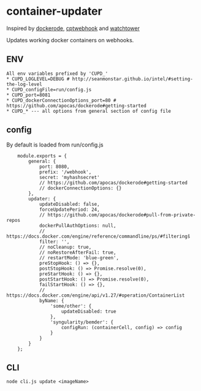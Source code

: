 # container-updater

Inspired by [dockerode](https://github.com/apocas/dockerode), [cptwebhook](http://captain-webhook.readthedocs.io/en/latest/) and [watchtower](https://github.com/v2tec/watchtower)

Updates working docker containers on webhooks.

## ENV
    All env variables prefixed by 'CUPD_'
    * CUPD_LOGLEVEL=DEBUG # http://seanmonstar.github.io/intel/#setting-the-log-level
    * CUPD_configFile=run/config.js
    * CUPD_port=8081
    * CUPD_dockerConnectionOptions_port=80 # https://github.com/apocas/dockerode#getting-started
    * CUPD_* --- all options from general section of config file


## config
By default is loaded from run/config.js
```
    module.exports = {
        general: {
            port: 8080,
            prefix: '/webhook',
            secret: 'myhashsecret'
            // https://github.com/apocas/dockerode#getting-started
            // dockerConnectionOptions: {}
        },
        updater: {
            updateDisabled: false,
            forceUpdatePeriod: 24,
            // https://github.com/apocas/dockerode#pull-from-private-repos
            dockerPullAuthOptions: null,
            // https://docs.docker.com/engine/reference/commandline/ps/#filteringš
            filter: '',
            // noCleanup: true,
            // noRestoreAfterFail: true,
            // restartMode: 'blue-green',
            preStopHook: () => {},
            postStopHook: () => Promise.resolve(0),
            preStartHook: () => {},
            postStartHook: () => Promise.resolve(0),
            failStartHook: () => {},
            // https://docs.docker.com/engine/api/v1.27/#operation/ContainerList
            byName: {
                'some/other': {
                    updateDisabled: true
                },
                'syngularity/bemder': {
                    configRun: (containerCell, config) => config
                }
            }
        }
    };

```

## CLI
```
node cli.js update <imageName>
```
